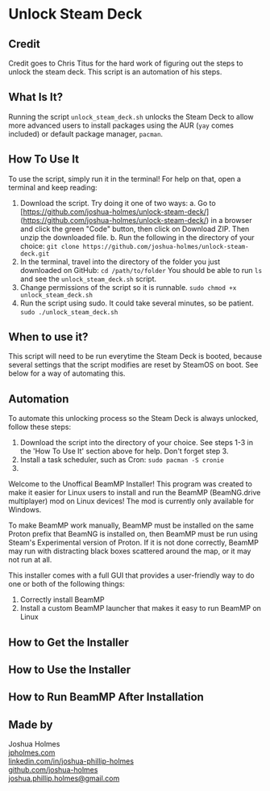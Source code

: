 # Unlock Steam Deck

## Credit
Credit goes to Chris Titus for the hard work of figuring out the steps to unlock the steam deck. This script is an automation of his steps.

## What Is It?
Running the script `unlock_steam_deck.sh` unlocks the Steam Deck to allow more advanced users to install packages using the AUR (`yay` comes included) or default package manager, `pacman`.

## How To Use It
To use the script, simply run it in the terminal! For help on that, open a terminal and keep reading:
1. Download the script. Try doing it one of two ways:
    a. Go to [https://github.com/joshua-holmes/unlock-steam-deck/] (https://github.com/joshua-holmes/unlock-steam-deck/) in a browser and click the green "Code" button, then click on Download ZIP. Then unzip the downloaded file.
    b. Run the following in the directory of your choice:
    ```git clone https://github.com/joshua-holmes/unlock-steam-deck.git```
2. In the terminal, travel into the directory of the folder you just downloaded on GitHub:
```cd /path/to/folder```
You should be able to run `ls` and see the `unlock_steam_deck.sh` script.
3. Change permissions of the script so it is runnable.
```sudo chmod +x unlock_steam_deck.sh```
4. Run the script using sudo. It could take several minutes, so be patient.
```sudo ./unlock_steam_deck.sh```

## When to use it?
This script will need to be run everytime the Steam Deck is booted, because several settings that the script modifies are reset by SteamOS on boot. See below for a way of automating this.

## Automation
To automate this unlocking process so the Steam Deck is always unlocked, follow these steps:
1. Download the script into the directory of your choice. See steps 1-3 in the 'How To Use It' section above for help. Don't forget step 3.
2. Install a task scheduler, such as Cron:
```sudo pacman -S cronie```
3. 

Welcome to the Unoffical BeamMP Installer! This program was created to make it easier for Linux users to install and run the BeamMP (BeamNG.drive multiplayer) mod on Linux devices! The mod is currently only available for Windows.

To make BeamMP work manually, BeamMP must be installed on the same Proton prefix that BeamNG is installed on, then BeamMP must be run using Steam's Experimental version of Proton. If it is not done correctly, BeamMP may run with distracting black boxes scattered around the map, or it may not run at all.

This installer comes with a full GUI that provides a user-friendly way to do one or both of the following things:
1. Correctly install BeamMP
2. Install a custom BeamMP launcher that makes it easy to run BeamMP on Linux

## How to Get the Installer


## How to Use the Installer


## How to Run BeamMP After Installation


## Made by
Joshua Holmes<br/>
[jpholmes.com](https://www.jpholmes.com)<br/>
[linkedin.com/in/joshua-phillip-holmes](https://www.linkedin.com/in/joshua-phillip-holmes/)<br/>
[github.com/joshua-holmes](https://github.com/joshua-holmes)<br/>
[joshua.phillip.holmes@gmail.com](mailto:joshua.phillip.holmes@gmail.com)